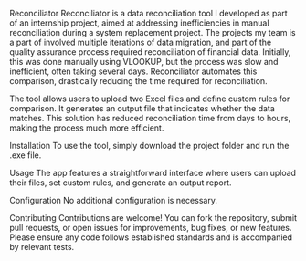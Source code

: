 Reconciliator
Reconciliator is a data reconciliation tool I developed as part of an internship project, aimed at addressing inefficiencies in manual reconciliation during a system replacement project. The projects my team is a part of involved multiple iterations of data migration, and part of the quality assurance process required reconciliation of financial data. Initially, this was done manually using VLOOKUP, but the process was slow and inefficient, often taking several days. Reconciliator automates this comparison, drastically reducing the time required for reconciliation.

The tool allows users to upload two Excel files and define custom rules for comparison. It generates an output file that indicates whether the data matches. This solution has reduced reconciliation time from days to hours, making the process much more efficient.

Installation
To use the tool, simply download the project folder and run the .exe file.

Usage
The app features a straightforward interface where users can upload their files, set custom rules, and generate an output report.

Configuration
No additional configuration is necessary.

Contributing
Contributions are welcome! You can fork the repository, submit pull requests, or open issues for improvements, bug fixes, or new features. Please ensure any code follows established standards and is accompanied by relevant tests.

